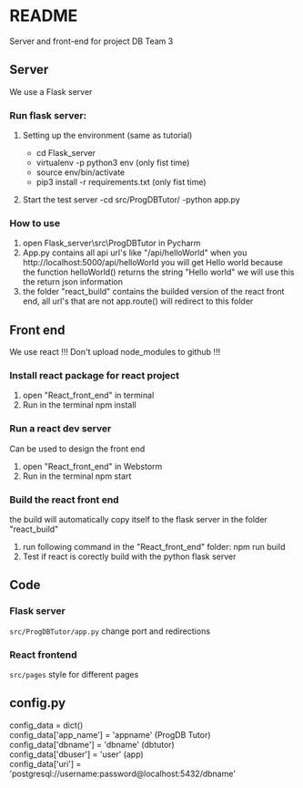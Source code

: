# README #
Server and front-end for project DB Team 3

## Server ##
We use a Flask server

### Run flask server: ###
1) Setting up the environment (same as tutorial)
   - cd Flask_server
   - virtualenv -p python3 env (only fist time)
   - source env/bin/activate
   - pip3 install -r requirements.txt (only fist time)
   
2) Start the test server
   -cd src/ProgDBTutor/
   -python app.py
   
### How to use ###
1) open Flask_server\src\ProgDBTutor in Pycharm
2) App.py contains all api url's like "/api/helloWorld" when you http://localhost:5000/api/helloWorld you will get Hello world because the function helloWorld() returns the string "Hello world" we will use this the return json information
3) the folder "react_build" contains the builded version of the react front end, all url's that are not app.route() will redirect to this folder

## Front end ##
We use react
!!! Don't upload node_modules to github !!!

### Install react package for react project ###
1) open "React_front_end" in terminal
2) Run in the terminal npm install

### Run a react dev server ###
Can be used to design the front end
1) open "React_front_end" in Webstorm
2) Run in the terminal npm start

### Build the react front end ###
the build will automatically copy itself to the flask server in the folder "react_build"
1) run following command in the "React_front_end" folder: npm run build
2) Test if react is corectly build with the python flask server

## Code ##

### Flask server ###
```src/ProgDBTutor/app.py```
change port and redirections

### React frontend ###
```src/pages``` style for different pages

## config.py ##
config_data = dict()  
config_data['app_name'] = 'appname' (ProgDB Tutor)  
config_data['dbname'] = 'dbname' (dbtutor)  
config_data['dbuser'] = 'user' (app)  
config_data['uri'] = 'postgresql://username:password@localhost:5432/dbname'  
